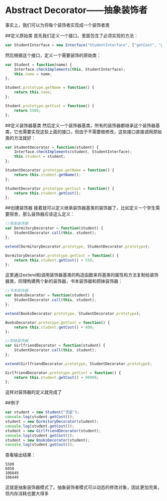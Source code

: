 Abstract Decorator——抽象装饰者
===
事实上，我们可以为将每个装饰者实现成一个装饰者类

##定义原始类
首先我们定义一个接口，里面包含了必须实现的方法：
```javascript
var StudentInterface = new Interface("StudentInterface", ["getCost", "getName"]);
```

然后根据这个接口，定义一个需要装饰的原始类：
```javascript
var Student = function(name) {
    Interface.checkImplements(this, StudentInterface);
    this.name = name;
};

Student.prototype.getName = function() {
    return this.name;
};

Student.prototype.getCost = function() {
    return 5500;
};
```
##定义装饰器基类
然后定义一个装饰器基类，所有的装饰器都继承这个装饰器基类，它也需要实现这些上面的接口，但由于不需要做修改，这些接口直接调用原始类的方法就好：
```javascript
var StudentDecorator = function(student) {
    Interface.checkImplements(student, StudentInterface);
    this.student = student;
};

StudentDecorator.prototype.getName = function() {
    return this.student.getName();
};

StudentDecorator.prototype.getCost = function() {
    return this.student.getCost();
};
```
##创建装饰器
接着就可以定义继承装饰器基类的装饰器了，比如定义一个学生需要宿舍，那么装饰器应该这么定义：
```javascript
//宿舍装饰器
var DormitoryDecorator = function(student) {
    StudentDecorator.call(this, student);
};

extend(DormitoryDecorator.prototype, StudentDecorator.prototype);

DormitoryDecorator.prototype.getCost = function() {
    return this.student.getCost() + 550;
};
```

这里通过extend和调用装饰器基类的构造函数来将基类的属性和方法复制给装饰器类，同理构建两个新的装饰器，书本装饰器和把妹装饰器：
```javascript
//书本装饰器
var BooksDecorator = function(student) {
    StudentDecorator.call(this, student);
};

extend(BooksDecorator.prototype, StudentDecorator.prototype);

BooksDecorator.prototype.getCost = function() {
    return this.student.getCost() + 400;
};

//把妹装饰器
var GirlfriendDecorator = function(student) {
    StudentDecorator.call(this, student);
};

extend(GirlfriendDecorator.prototype, StudentDecorator.prototype);

GirlfriendDecorator.prototype.getCost = function() {
    return this.student.getCost() + 99999;
};
```

这样对装饰器的定义就完成了

##例子
```javascript
var student = new Student("流星");
console.log(student.getCost());
student = new DormitoryDecorator(student);
console.log(student.getCost());
student = new GirlfriendDecorator(student);
console.log(student.getCost());
student = new BooksDecorator(student);
console.log(student.getCost());
```

查看输出结果：

```
5500
6050
106049
106449
```

这就是抽象装饰器模式了。抽象装饰者模式可以动态的修改对象，因此更加完美，但内存消耗也要大得多
